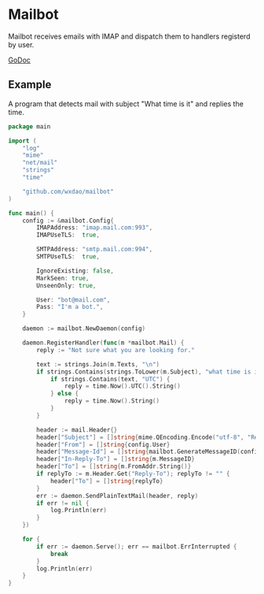 # Mailbot

Mailbot receives emails with IMAP and dispatch them to handlers registerd by user.

[GoDoc](https://godoc.org/github.com/wxdao/mailbot)

## Example

A program that detects mail with subject "What time is it" and replies the time.

```go
package main

import (
	"log"
	"mime"
	"net/mail"
	"strings"
	"time"

	"github.com/wxdao/mailbot"
)

func main() {
	config := &mailbot.Config{
		IMAPAddress: "imap.mail.com:993",
		IMAPUseTLS:  true,

		SMTPAddress: "smtp.mail.com:994",
        SMTPUseTLS:  true,

        IgnoreExisting: false,
        MarkSeen: true,
        UnseenOnly: true,

		User: "bot@mail.com",
		Pass: "I'm a bot.",
	}

	daemon := mailbot.NewDaemon(config)

	daemon.RegisterHandler(func(m *mailbot.Mail) {
		reply := "Not sure what you are looking for."

		text := strings.Join(m.Texts, "\n")
		if strings.Contains(strings.ToLower(m.Subject), "what time is it") {
			if strings.Contains(text, "UTC") {
				reply = time.Now().UTC().String()
			} else {
				reply = time.Now().String()
			}
		}

		header := mail.Header{}
		header["Subject"] = []string{mime.QEncoding.Encode("utf-8", "Re: "+m.Subject)}
		header["From"] = []string{config.User}
		header["Message-Id"] = []string{mailbot.GenerateMessageID(config.User)}
		header["In-Reply-To"] = []string{m.MessageID}
		header["To"] = []string{m.FromAddr.String()}
		if replyTo := m.Header.Get("Reply-To"); replyTo != "" {
			header["To"] = []string{replyTo}
		}
		err := daemon.SendPlainTextMail(header, reply)
		if err != nil {
			log.Println(err)
		}
	})

	for {
		if err := daemon.Serve(); err == mailbot.ErrInterrupted {
			break
		}
		log.Println(err)
	}
}

```